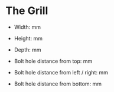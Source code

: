 # The Grill

* Width: mm
* Height: mm
* Depth: mm

* Bolt hole distance from top: mm
* Bolt hole distance from left / right: mm
* Bolt hole distance from bottom: mm
